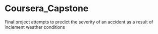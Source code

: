 # Coursera_Capstone
Final project attempts to predict the severity of an accident as a result of inclement weather conditions
